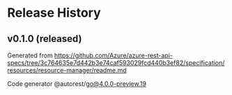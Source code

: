# Release History

## v0.1.0 (released)

Generated from https://github.com/Azure/azure-rest-api-specs/tree/3c764635e7d442b3e74caf593029fcd440b3ef82/specification/resources/resource-manager/readme.md

Code generator @autorest/go@4.0.0-preview.19

